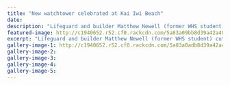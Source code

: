 ```yaml
---
title: "New watchtower celebrated at Kai Iwi Beach"
date: 
description: "Lifeguard and builder Matthew Newell (former WHS student) cuts the ribbon at the Kai Iwi Surf Lifeguard Watch Tower opening..."
featured-image: http://c1940652.r52.cf0.rackcdn.com/5a83a09bb8d39a42a40005ef/Matthew-Newell-tower-for-lifeguards.jpg
excerpt: "Lifeguard and builder Matthew Newell (former WHS student) cuts the ribbon at the Kai Iwi Surf Lifeguard Watch Tower opening."
gallery-image-1: http://c1940652.r52.cf0.rackcdn.com/5a83a0adb8d39a42a40005f1/Matthew-Newell-tower-for-lifeguardsno-2.jpg
gallery-image-2: 
gallery-image-3: 
gallery-image-4: 
gallery-image-5: 
---
```

